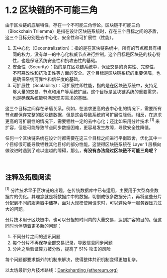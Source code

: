 # 1.2 区块链的不可能三角

<ImpossibleTriangle/>

由于区块链的底层特性，存在一个不可能三角悖论。区块链不可能三角（Blockchain Trilemma）是指在设计区块链系统时，存在三个目标之间的矛盾，这三个目标分别是去中心化、安全性和可扩展性（性能）。

1. 去中心化（Decentralization）：指的是在区块链系统中，所有的节点都具有相同的权力，没有单一的中心化权威节点进行控制。这个目标是区块链的核心特性，也是保证系统安全性和抗攻击性的基础。
2. 安全性（Security）：指的是在区块链系统中，保证交易的真实性、完整性、不可篡改性和抗攻击性等方面的安全。这个目标是区块链系统的重要保障，也是确保系统可靠性和信任度的基础。
3. 可扩展性（Scalability）：可扩展性即性能，指的是在区块链系统中，支持足够大量的交易、节点和用户等系统扩展。这个目标是区块链系统的重要需求，也是确保系统能够满足现实需求的基础。

这三个目标之间存在矛盾关系。例如，在追求更高的去中心化的情况下，需要所有节点都保存完整的区块链数据，但是这会导致系统的可扩展性降低。相反，在追求更高的可扩展性的情况下，需要牺牲一定的去中心化；还比如采用分片技术 <sup>[1]</sup> 来扩容，但是可能导致节点同步数据困难，更容易发生故障，导致安全性降低。

任何一个区块链系统在设计时都需要在这三个目标之间进行平衡取舍，优化其中一个目标很可能导致牺牲其他目标的部分性能。这使得区块链系统在 Layer 1 层横向做改进时遇到了难以逾越的障碍，那么，**有没有办法绕过区块链不可能三角呢？**

&nbsp; 
## 注释及拓展阅读
<sup>[1]</sup> 分片技术早于区块链的出现，在传统数据库中已有运用，主要用于大型商业数据库的优化。其理念就是将数据库中的数据，切割成很多数据分片，再将这些分片分配到不同的服务器中储存，面对大规模使用请求时，可以避免单一服务器压力过大的问题。

分片技术用于区块链中，也可以分担短时间内的大量交易，达到扩容的目的。但这同时也伴随着更多新的问题：
1. 不同分片之间的通讯问题
2. 每个分片不再保存全部交易记录，导致信息同步问题
3. 分片之后验证算力被分散，提高了 51% 攻击的风险

每个问题都要求额外的机制来解决，使得整体共识机制变得更加复杂。

以太坊最新分片技术路线：[Danksharding (ethereum.org)](https://ethereum.org/en/roadmap/danksharding/)